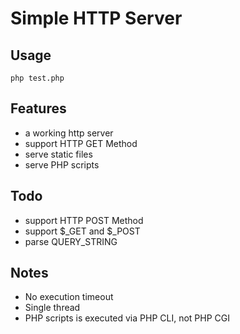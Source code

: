 # Simple HTTP Server

## Usage
```
php test.php
```

## Features
* a working http server
* support HTTP GET Method
* serve static files
* serve PHP scripts

## Todo
* support HTTP POST Method
* support $_GET and $_POST
* parse QUERY_STRING

## Notes
* No execution timeout
* Single thread
* PHP scripts is executed via PHP CLI, not PHP CGI
